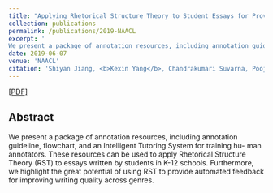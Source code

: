 ```yaml
---
title: "Applying Rhetorical Structure Theory to Student Essays for Providing Automated Writing Feedback"
collection: publications
permalink: /publications/2019-NAACL
excerpt: '
We present a package of annotation resources, including annotation guideline, flowchart, and an Intelligent Tutoring System for training hu- man annotators. These resources can be used to apply Rhetorical Structure Theory (RST) to essays written by students in K-12 schools. Furthermore, we highlight the great potential of using RST to provide automated feedback for improving writing quality across genres.'
date: 2019-06-07
venue: 'NAACL'
citation: 'Shiyan Jiang, <b>Kexin Yang</b>, Chandrakumari Suvarna, Pooja Casula, Mingtong Zhang, Carolyn Penstein Rose. (2019). &quot;Applying Rhetorical Structure Theory to Student Essays for Providing Automated Writing Feedback.&quot; <i><b>NAACL-DISRPT workshop</b></i>.'
---
```

[[PDF]](http://kexin-yang.github.io/files/NAACL2019Paper.pdf)
## Abstract
We present a package of annotation resources, including annotation guideline, flowchart, and an Intelligent Tutoring System for training hu- man annotators. These resources can be used to apply Rhetorical Structure Theory (RST) to essays written by students in K-12 schools. Furthermore, we highlight the great potential of using RST to provide automated feedback for improving writing quality across genres.


<!--[View Paper](http://kexin-yang.github.io/files/NAACL2019Paper.pdf)
Recommended citation: Shiyan Jiang, **Kexin Yang**, Chandrakumari Suvarna, Pooja Casula, Mingtong Zhang, Carolyn Penstein Rose. (2019). &quot;Applying Rhetorical Structure Theory to Student Essays for Providing Automated Writing Feedback.&quot; <i>NAACL</i>.
-->